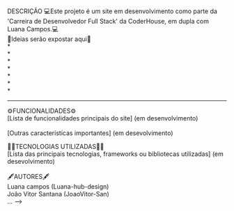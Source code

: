DESCRIÇÃO
💻Este projeto é um site em desenvolvimento como parte da 'Carreira de Desenvolvedor Full Stack' da CoderHouse, em dupla com Luana Campos.💻
<br>
🧠Ideias serão expostar aqui🧠
<br>
*
<br>
*
<br>
*
<br>
*
<br>
*
<br>
*
<br>
*
<hr>

⚙️FUNCIONALIDADES⚙️ <br>
[Lista de funcionalidades principais do site] (em desenvolvimento) <br>            
[Outras características importantes] (em desevolvimento) <br>

👩‍💻TECNOLOGIAS UTILIZADAS👨‍💻<br>
[Lista das principais tecnologias, frameworks ou bibliotecas utilizadas] (em desevolvimento)<br>
<br>
🖋️AUTORES🖋️<br>
Luana campos (Luana-hub-design)<br>
João Vitor Santana (JoaoVitor-San)<br>
... -->
